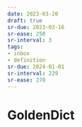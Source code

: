 ```yaml
---
date: 2023-03-20
draft: true
sr-due: 2023-03-16
sr-ease: 250
sr-interval: 3
tags:
- inbox
- definition
sr-due: 2024-01-01
sr-interval: 229
sr-ease: 270
---
```


# GoldenDict
